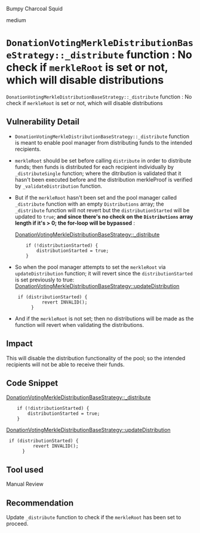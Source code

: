 Bumpy Charcoal Squid

medium

# `DonationVotingMerkleDistributionBaseStrategy::_distribute` function : No check if `merkleRoot` is set or not, which will disable distributions

`DonationVotingMerkleDistributionBaseStrategy::_distribute` function : No check if `merkleRoot` is set or not, which will disable distributions

## Vulnerability Detail

- `DonationVotingMerkleDistributionBaseStrategy::_distribute` function is meant to enable pool manager from distributing funds to the intended recipients.

- `merkleRoot` should be set before calling `distribute` in order to distribute funds; then funds is distributed for each recipient individually by `_distributeSingle` function; where the ditribution is validated that it hasn't been executed before and the distribution merkleProof is verified by `_validateDistribution` function.

- But if the `merkleRoot` hasn't been set and the pool manager called `_distribute` function with an empty `Distributions` array; the `_distribute` function will not revert but the `distributionStarted` will be updated to `true`; **and since there's no check on the `Distributions` array length if it's > 0; the for-loop will be bypassed** :

  [DonationVotingMerkleDistributionBaseStrategy::\_distribute](https://github.com/sherlock-audit/2023-09-Gitcoin/blob/6430c8004017e96ae2f5aac365bdefd0b6eeea72/allo-v2/contracts/strategies/donation-voting-merkle-base/DonationVotingMerkleDistributionBaseStrategy.sol#L615-L617)

  ```solidity
      if (!distributionStarted) {
          distributionStarted = true;
      }
  ```

- So when the pool manager attempts to set the `merkleRoot` via `updateDistribution` function; it will revert since the `distributionStarted` is set previously to true:  
  [DonationVotingMerkleDistributionBaseStrategy::updateDistribution](https://github.com/sherlock-audit/2023-09-Gitcoin/blob/6430c8004017e96ae2f5aac365bdefd0b6eeea72/allo-v2/contracts/strategies/donation-voting-merkle-base/DonationVotingMerkleDistributionBaseStrategy.sol#L427-L429)

  ```solidity
   if (distributionStarted) {
            revert INVALID();
        }
  ```

- And if the `merkleRoot` is not set; then no distributions will be made as the function will revert when validating the distributions.

## Impact

This will disable the distribution functionality of the pool; so the intended recipients will not be able to receive their funds.

## Code Snippet

[DonationVotingMerkleDistributionBaseStrategy::\_distribute](https://github.com/sherlock-audit/2023-09-Gitcoin/blob/6430c8004017e96ae2f5aac365bdefd0b6eeea72/allo-v2/contracts/strategies/donation-voting-merkle-base/DonationVotingMerkleDistributionBaseStrategy.sol#L615-L617)

```solidity
    if (!distributionStarted) {
        distributionStarted = true;
    }
```

[DonationVotingMerkleDistributionBaseStrategy::updateDistribution](https://github.com/sherlock-audit/2023-09-Gitcoin/blob/6430c8004017e96ae2f5aac365bdefd0b6eeea72/allo-v2/contracts/strategies/donation-voting-merkle-base/DonationVotingMerkleDistributionBaseStrategy.sol#L427-L429)

```solidity
 if (distributionStarted) {
          revert INVALID();
      }
```

## Tool used

Manual Review

## Recommendation

Update `_distribute` function to check if the `merkleRoot` has been set to proceed.
